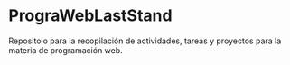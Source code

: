 # PrograWebLastStand
Repositoio para la recopilación de actividades, tareas y proyectos para la materia de programación web.
